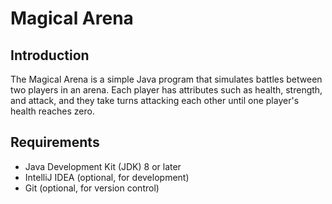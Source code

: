 # Magical Arena

## Introduction
The Magical Arena is a simple Java program that simulates battles between two players in an arena. Each player has attributes such as health, strength, and attack, and they take turns attacking each other until one player's health reaches zero.

## Requirements
- Java Development Kit (JDK) 8 or later
- IntelliJ IDEA (optional, for development)
- Git (optional, for version control)
